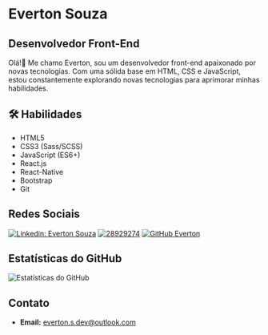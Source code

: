 # Everton Souza

## Desenvolvedor Front-End

Olá!👋  Me chamo Everton, sou um desenvolvedor front-end apaixonado por novas tecnologias. Com uma sólida base em HTML, CSS e JavaScript, estou constantemente explorando novas tecnologias para aprimorar minhas habilidades.

## 🛠️ Habilidades
- HTML5
- CSS3 (Sass/SCSS)
- JavaScript (ES6+)
- React.js
- React-Native
- Bootstrap
- Git

## Redes Sociais

[![Linkedin: Everton Souza](https://img.shields.io/badge/-Everton%20Souza-blue?style=flat-square&logo=Linkedin&logoColor=white&link=https://www.linkedin.com/in/https://www.linkedin.com/in/everton-souza-a93062182/)](https://www.linkedin.com/in/everton-souza-a93062182/)
[![28929274](https://img.shields.io/badge/-Rocketseat-blueviolet?style=flat-square)](https://app.rocketseat.com.br/me/everton-da-silva-souza-01593)
[![GitHub Everton](https://img.shields.io/github/followers/EvertonSouzaa?label=follow&style=social)](https://github.com/EvertonSouzaa)



## Estatísticas do GitHub

![Estatísticas do GitHub](https://github-readme-stats.vercel.app/api?username=EvertonSouzaa&show_icons=true&theme=dracula)


## Contato

- **Email:** everton.s.dev@outlook.com

